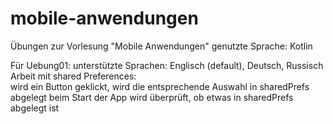 # mobile-anwendungen
Übungen zur Vorlesung "Mobile Anwendungen"
genutzte Sprache: Kotlin

Für Uebung01: 
	unterstützte Sprachen: Englisch (default), Deutsch, Russisch
	Arbeit mit shared Preferences:  
		wird ein Button geklickt, wird die entsprechende Auswahl in sharedPrefs abgelegt
		beim Start der App wird überprüft, ob etwas in sharedPrefs abgelegt ist
